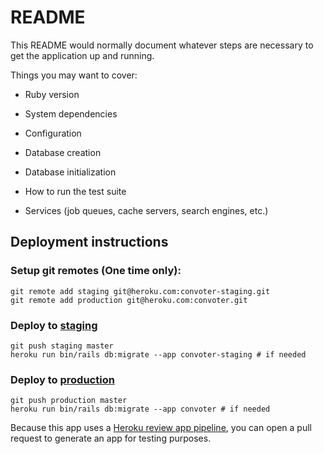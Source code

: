 # README

This README would normally document whatever steps are necessary to get the
application up and running.

Things you may want to cover:

* Ruby version

* System dependencies

* Configuration

* Database creation

* Database initialization

* How to run the test suite

* Services (job queues, cache servers, search engines, etc.)

## Deployment instructions

### Setup git remotes (One time only):

    git remote add staging git@heroku.com:convoter-staging.git
    git remote add production git@heroku.com:convoter.git

### Deploy to [staging](https://convoter-staging.herokuapp.com)
    git push staging master
    heroku run bin/rails db:migrate --app convoter-staging # if needed

### Deploy to [production](https://convoter.com)
    git push production master
    heroku run bin/rails db:migrate --app convoter # if needed

Because this app uses a [Heroku review app pipeline](https://dashboard.heroku.com/pipelines/18339062-de2b-469a-99c4-2d68be4d139f), you can open a pull request to generate an app for testing purposes.
